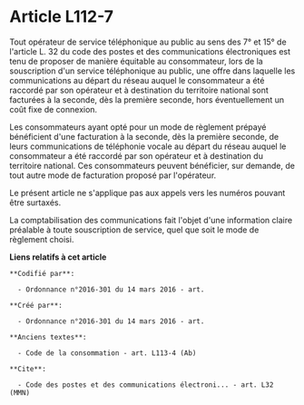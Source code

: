 # Article L112-7

Tout opérateur de service téléphonique au public au sens des 7° et 15° de l'article L. 32 du code des postes et des
communications électroniques est tenu de proposer de manière équitable au consommateur, lors de la souscription d'un service
téléphonique au public, une offre dans laquelle les communications au départ du réseau auquel le consommateur a été raccordé
par son opérateur et à destination du territoire national sont facturées à la seconde, dès la première seconde, hors
éventuellement un coût fixe de connexion.

Les consommateurs ayant opté pour un mode de règlement prépayé bénéficient d'une facturation à la seconde, dès la première
seconde, de leurs communications de téléphonie vocale au départ du réseau auquel le consommateur a été raccordé par son
opérateur et à destination du territoire national. Ces consommateurs peuvent bénéficier, sur demande, de tout autre mode de
facturation proposé par l'opérateur.

Le présent article ne s'applique pas aux appels vers les numéros pouvant être surtaxés.

La comptabilisation des communications fait l'objet d'une information claire préalable à toute souscription de service, quel
que soit le mode de règlement choisi.

**Liens relatifs à cet article**

	**Codifié par**:

	  - Ordonnance n°2016-301 du 14 mars 2016 - art.

	**Créé par**:

	  - Ordonnance n°2016-301 du 14 mars 2016 - art.

	**Anciens textes**:

	  - Code de la consommation - art. L113-4 (Ab)

	**Cite**:

	  - Code des postes et des communications électroni... - art. L32 (MMN)
